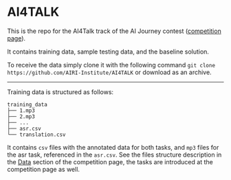 # AI4TALK

This is the repo for the AI4Talk track of the AI Journey contest ([competition page](https://dsworks.ru/)). 

It contains training data, sample testing data, and the baseline solution.

To receive the data simply clone it with the following command `git clone https://github.com/AIRI-Institute/AI4TALK` or download as an archive.

---

Training data is structured as follows:
```
training_data
├── 1.mp3
├── 2.mp3
├── ...
├── asr.csv
└── translation.csv
```
It contains `csv` files with the annotated data for both tasks, and `mp3` files for the asr task, referenced in the `asr.csv`. See the files structure description in the [Data](https://dsworks.ru) section of the competition page, the tasks are introduced at the competition page as well.

